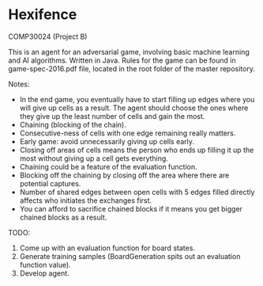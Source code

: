 # Hexifence
COMP30024 (Project B)

This is an agent for an adversarial game, involving basic machine learning and AI algorithms.
Written in Java.
Rules for the game can be found in game-spec-2016.pdf file, located in the root folder of
the master repository.


Notes:
- In the end game, you eventually have to start filling up edges where you will give up cells as a result. The agent should choose the ones where they give up the least number of cells and gain the most.
- Chaining (blocking of the chain).
- Consecutive-ness of cells with one edge remaining really matters.
- Early game: avoid unnecessarily giving up cells early.
- Closing off areas of cells means the person who ends up filling it up the most
    without giving up a cell gets everything.
- Chaining could be a feature of the evaluation function.
- Blocking off the chaining by closing off the area where there are potential captures.
- Number of shared edges between open cells with 5 edges filled directly affects who initiates the exchanges first.
- You can afford to sacrifice chained blocks if it means you get bigger chained blocks
    as a result.

TODO:
1. Come up with an evaluation function for board states.
2. Generate training samples (BoardGeneration spits out an evaluation function value).
3. Develop agent. 
